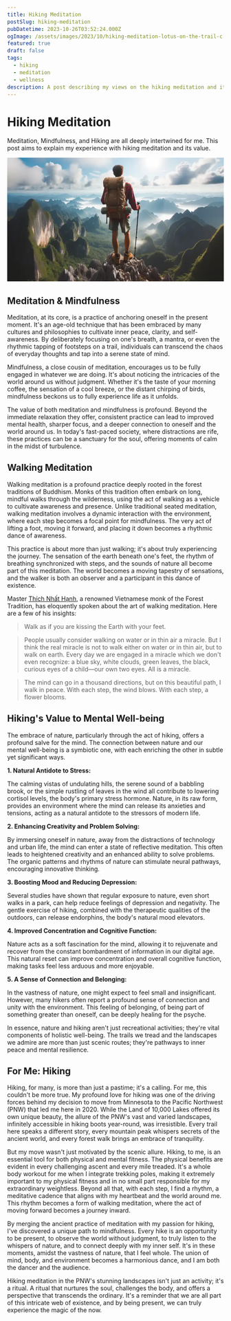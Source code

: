 ```yaml
---
title: Hiking Meditation
postSlug: hiking-meditation
pubDatetime: 2023-10-26T03:52:24.000Z
ogImage: /assets/images/2023/10/hiking-meditation-lotus-on-the-trail-c.webp
featured: true
draft: false
tags:
  - hiking
  - meditation
  - wellness
description: A post describing my views on the hiking meditation and its value to my life.
---
```


# Hiking Meditation

Meditation, Mindfulness, and Hiking are all deeply intertwined for me. This post aims to explain my experience with hiking meditation and its value.

![Peace from Above - A hiker with a trekking pole stands atop a peak surveying the worl below, at peace](../../assets/images/2023/10/hiking-meditation-on-top-of-it-alll-c.webp)

## Meditation & Mindfulness

Meditation, at its core, is a practice of anchoring oneself in the present moment. It's an age-old technique that has been embraced by many cultures and philosophies to cultivate inner peace, clarity, and self-awareness. By deliberately focusing on one's breath, a mantra, or even the rhythmic tapping of footsteps on a trail, individuals can transcend the chaos of everyday thoughts and tap into a serene state of mind.

Mindfulness, a close cousin of meditation, encourages us to be fully engaged in whatever we are doing. It's about noticing the intricacies of the world around us without judgment. Whether it's the taste of your morning coffee, the sensation of a cool breeze, or the distant chirping of birds, mindfulness beckons us to fully experience life as it unfolds.

The value of both meditation and mindfulness is profound. Beyond the immediate relaxation they offer, consistent practice can lead to improved mental health, sharper focus, and a deeper connection to oneself and the world around us. In today's fast-paced society, where distractions are rife, these practices can be a sanctuary for the soul, offering moments of calm in the midst of turbulence.

## Walking Meditation

Walking meditation is a profound practice deeply rooted in the forest traditions of Buddhism. Monks of this tradition often embark on long, mindful walks through the wilderness, using the act of walking as a vehicle to cultivate awareness and presence. Unlike traditional seated meditation, walking meditation involves a dynamic interaction with the environment, where each step becomes a focal point for mindfulness. The very act of lifting a foot, moving it forward, and placing it down becomes a rhythmic dance of awareness.

This practice is about more than just walking; it's about truly experiencing the journey. The sensation of the earth beneath one's feet, the rhythm of breathing synchronized with steps, and the sounds of nature all become part of this meditation. The world becomes a moving tapestry of sensations, and the walker is both an observer and a participant in this dance of existence.

Master [Thích Nhất Hạnh](https://en.wikipedia.org/wiki/Th%C3%ADch_Nh%E1%BA%A5t_H%E1%BA%A1nh), a renowned Vietnamese monk of the Forest Tradition, has eloquently spoken about the art of walking meditation. Here are a few of his insights:

> Walk as if you are kissing the Earth with your feet.

> People usually consider walking on water or in thin air a miracle. But I think the real miracle is not to walk either on water or in thin air, but to walk on earth. Every day we are engaged in a miracle which we don't even recognize: a blue sky, white clouds, green leaves, the black, curious eyes of a child—our own two eyes. All is a miracle.

> The mind can go in a thousand directions, but on this beautiful path, I walk in peace. With each step, the wind blows. With each step, a flower blooms.

## Hiking's Value to Mental Well-being

The embrace of nature, particularly through the act of hiking, offers a profound salve for the mind. The connection between nature and our mental well-being is a symbiotic one, with each enriching the other in subtle yet significant ways.

**1. Natural Antidote to Stress:**

The calming vistas of undulating hills, the serene sound of a babbling brook, or the simple rustling of leaves in the wind all contribute to lowering cortisol levels, the body's primary stress hormone. Nature, in its raw form, provides an environment where the mind can release its anxieties and tensions, acting as a natural antidote to the stressors of modern life.

**2. Enhancing Creativity and Problem Solving:**

By immersing oneself in nature, away from the distractions of technology and urban life, the mind can enter a state of reflective meditation. This often leads to heightened creativity and an enhanced ability to solve problems. The organic patterns and rhythms of nature can stimulate neural pathways, encouraging innovative thinking.

**3. Boosting Mood and Reducing Depression:**

Several studies have shown that regular exposure to nature, even short walks in a park, can help reduce feelings of depression and negativity. The gentle exercise of hiking, combined with the therapeutic qualities of the outdoors, can release endorphins, the body's natural mood elevators.

**4. Improved Concentration and Cognitive Function:**

Nature acts as a soft fascination for the mind, allowing it to rejuvenate and recover from the constant bombardment of information in our digital age. This natural reset can improve concentration and overall cognitive function, making tasks feel less arduous and more enjoyable.

**5. A Sense of Connection and Belonging:**

In the vastness of nature, one might expect to feel small and insignificant. However, many hikers often report a profound sense of connection and unity with the environment. This feeling of belonging, of being part of something greater than oneself, can be deeply healing for the psyche.

In essence, nature and hiking aren't just recreational activities; they're vital components of holistic well-being. The trails we tread and the landscapes we admire are more than just scenic routes; they're pathways to inner peace and mental resilience.

## For Me: Hiking

Hiking, for many, is more than just a pastime; it's a calling. For me, this couldn't be more true. My profound love for hiking was one of the driving forces behind my decision to move from Minnesota to the Pacific Northwest (PNW) that led me here in 2020. While the Land of 10,000 Lakes offered its own unique beauty, the allure of the PNW's vast and varied landscapes, infinitely accessible in hiking boots year-round, was irresistible. Every trail here speaks a different story, every mountain peak whispers secrets of the ancient world, and every forest walk brings an embrace of tranquility.

But my move wasn't just motivated by the scenic allure. Hiking, to me, is an essential tool for both physical and mental fitness. The physical benefits are evident in every challenging ascent and every mile treaded. It's a whole body workout for me when I integrate trekking poles, making it extremely important to my physical fitness and in no small part responsible for my extraordinary weightless. Beyond all that, with each step, I find a rhythm, a meditative cadence that aligns with my heartbeat and the world around me. This rhythm becomes a form of walking meditation, where the act of moving forward becomes a journey inward.

By merging the ancient practice of meditation with my passion for hiking, I've discovered a unique path to mindfulness. Every hike is an opportunity to be present, to observe the world without judgment, to truly listen to the whispers of nature, and to connect deeply with my inner self. It's in these moments, amidst the vastness of nature, that I feel whole. The union of mind, body, and environment becomes a harmonious dance, and I am both the dancer and the audience.

Hiking meditation in the PNW's stunning landscapes isn't just an activity; it's a ritual. A ritual that nurtures the soul, challenges the body, and offers a perspective that transcends the ordinary. It's a reminder that we are all part of this intricate web of existence, and by being present, we can truly experience the magic of the now.
